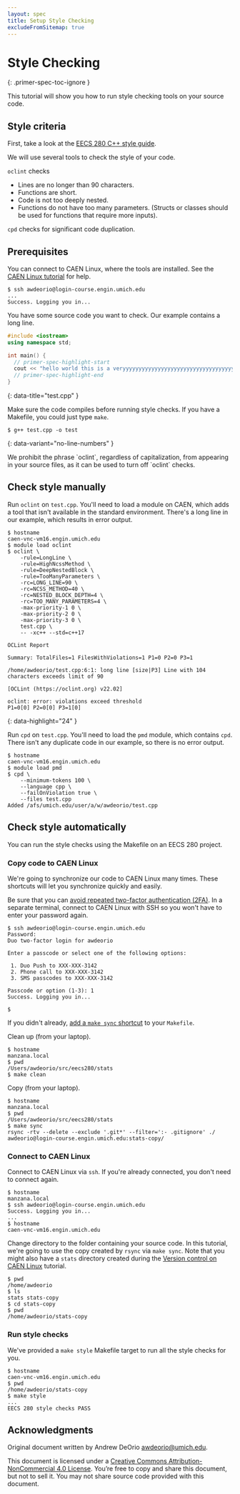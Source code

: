 ```yaml
---
layout: spec
title: Setup Style Checking
excludeFromSitemap: true
---
```


Style Checking
==============
{: .primer-spec-toc-ignore }

This tutorial will show you how to run style checking tools on your source code.


## Style criteria
First, take a look at the [EECS 280 C++ style guide](style_guide.html).

We will use several tools to check the style of your code.

`oclint` checks
- Lines are no longer than 90 characters.
- Functions are short.
- Code is not too deeply nested.
- Functions do not have too many parameters. (Structs or classes should be used for functions that require more inputs).

`cpd` checks for significant code duplication.

## Prerequisites
You can connect to CAEN Linux, where the tools are installed.  See the [CAEN Linux tutorial](setup_caen.html) for help.
```console
$ ssh awdeorio@login-course.engin.umich.edu
...
Success. Logging you in...
```

You have some source code you want to check.  Our example contains a long line.
```c++
#include <iostream>
using namespace std;

int main() {
  // primer-spec-highlight-start
  cout << "hello world this is a veryyyyyyyyyyyyyyyyyyyyyyyyyyyyyyyyyyyyyyyyyyyyyyyy long line" << endl;
  // primer-spec-highlight-end
}
```
{: data-title="test.cpp" }

Make sure the code compiles before running style checks.  If you have a Makefile, you could just type `make`.
```console
$ g++ test.cpp -o test
```
{: data-variant="no-line-numbers" }

<div class="primer-spec-callout danger icon-danger" markdown="1">
We prohibit the phrase `oclint`, regardless of capitalization, from appearing in your source files, as it can be used to turn off `oclint` checks.
</div>


## Check style manually
Run `oclint` on `test.cpp`.  You'll need to load a module on CAEN, which adds a tool that isn't available in the standard environment.  There's a long line in our example, which results in error output.
```console
$ hostname
caen-vnc-vm16.engin.umich.edu
$ module load oclint
$ oclint \
    -rule=LongLine \
    -rule=HighNcssMethod \
    -rule=DeepNestedBlock \
    -rule=TooManyParameters \
    -rc=LONG_LINE=90 \
    -rc=NCSS_METHOD=40 \
    -rc=NESTED_BLOCK_DEPTH=4 \
    -rc=TOO_MANY_PARAMETERS=4 \
    -max-priority-1 0 \
    -max-priority-2 0 \
    -max-priority-3 0 \
    test.cpp \
    -- -xc++ --std=c++17

OCLint Report

Summary: TotalFiles=1 FilesWithViolations=1 P1=0 P2=0 P3=1

/home/awdeorio/test.cpp:6:1: long line [size|P3] Line with 104 characters exceeds limit of 90

[OCLint (https://oclint.org) v22.02]

oclint: error: violations exceed threshold
P1=0[0] P2=0[0] P3=1[0]
```
{: data-highlight="24" }

Run `cpd` on `test.cpp`.  You'll need to load the `pmd` module, which contains `cpd`.  There isn't any duplicate code in our example, so there is no error output.
```console
$ hostname
caen-vnc-vm16.engin.umich.edu
$ module load pmd
$ cpd \
    --minimum-tokens 100 \
    --language cpp \
    --failOnViolation true \
    --files test.cpp
Added /afs/umich.edu/user/a/w/awdeorio/test.cpp
```


## Check style automatically
You can run the style checks using the Makefile on an EECS 280 project.

### Copy code to CAEN Linux
We're going to synchronize our code to CAEN Linux many times.  These shortcuts will let you synchronize quickly and easily.

Be sure that you can [avoid repeated two-factor authentication (2FA)](setup_caen.html#avoiding-repeated-2fa).  In a separate terminal, connect to CAEN Linux with SSH so you won't have to enter your password again.
```console
$ ssh awdeorio@login-course.engin.umich.edu
Password:
Duo two-factor login for awdeorio

Enter a passcode or select one of the following options:

 1. Duo Push to XXX-XXX-3142
 2. Phone call to XXX-XXX-3142
 3. SMS passcodes to XXX-XXX-3142

Passcode or option (1-3): 1
Success. Logging you in...

$
```

If you didn't already, [add a `make sync` shortcut](setup_caen.html#make-sync-shortcut) to your `Makefile`.

Clean up (from your laptop).
```console
$ hostname
manzana.local
$ pwd
/Users/awdeorio/src/eecs280/stats
$ make clean
```

Copy (from your laptop).
```console
$ hostname
manzana.local
$ pwd
/Users/awdeorio/src/eecs280/stats
$ make sync
rsync -rtv --delete --exclude '.git*' --filter=':- .gitignore' ./  awdeorio@login-course.engin.umich.edu:stats-copy/
```

### Connect to CAEN Linux
Connect to CAEN Linux via `ssh`.  If you're already connected, you don't need to connect again.
```console
$ hostname
manzana.local
$ ssh awdeorio@login-course.engin.umich.edu
Success. Logging you in...
...
$ hostname
caen-vnc-vm16.engin.umich.edu
```

Change directory to the folder containing your source code.  In this tutorial, we're going to use the copy created by `rsync` via `make sync`.  Note that you might also have a `stats` directory created during the [Version control on CAEN Linux](setup_caen.html#version-control-on-caen-linux) tutorial.
``` console
$ pwd
/home/awdeorio
$ ls
stats stats-copy
$ cd stats-copy
$ pwd
/home/awdeorio/stats-copy
```

### Run style checks
We've provided a `make style` Makefile target to run all the style checks for you.
```console
$ hostname
caen-vnc-vm16.engin.umich.edu
$ pwd
/home/awdeorio/stats-copy
$ make style
...
EECS 280 style checks PASS
```


## Acknowledgments
Original document written by Andrew DeOrio awdeorio@umich.edu.

This document is licensed under a [Creative Commons Attribution-NonCommercial 4.0 License](https://creativecommons.org/licenses/by-nc/4.0/). You’re free to copy and share this document, but not to sell it. You may not share source code provided with this document.
